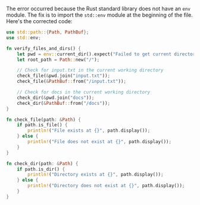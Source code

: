 The error occurred because the Rust standard library does not have an `env` module. The fix is to import the `std::env` module at the beginning of the file. Here's the corrected code:

```rust
use std::path::{Path, PathBuf};
use std::env;

fn verify_files_and_dirs() {
    let pwd = env::current_dir().expect("Failed to get current directory");
    let root_path = Path::new("/");

    // Check for input.txt in the current working directory
    check_file(&pwd.join("input.txt"));
    check_file(&PathBuf::from("/input.txt"));

    // Check for docs in the current working directory
    check_dir(&pwd.join("docs"));
    check_dir(&PathBuf::from("/docs"));
}

fn check_file(path: &Path) {
    if path.is_file() {
        println!("File exists at {}", path.display());
    } else {
        println!("File does not exist at {}", path.display());
    }
}

fn check_dir(path: &Path) {
    if path.is_dir() {
        println!("Directory exists at {}", path.display());
    } else {
        println!("Directory does not exist at {}", path.display());
    }
}
```
